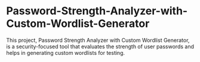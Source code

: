 # Password-Strength-Analyzer-with-Custom-Wordlist-Generator
This project, Password Strength Analyzer with Custom Wordlist Generator, is a security-focused tool that evaluates the strength of user passwords and helps in generating custom wordlists for testing.
